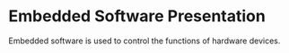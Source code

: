 # Embedded Software Presentation
Embedded software is used to control the functions of hardware devices.
